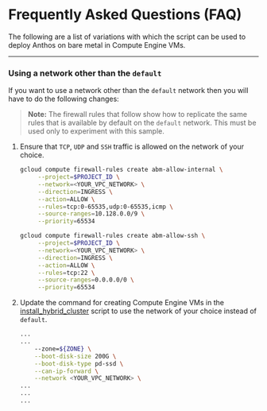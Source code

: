 # Frequently Asked Questions (FAQ)

The following are a list of variations with which the script can be used to
deploy Anthos on bare metal in Compute Engine VMs.

---

### Using a network other than the `default`

If you want to use a network other than the `default` network then you will have
to do the following changes:

> **Note:** The firewall rules that follow show how to replicate the same rules
> that is available by default on the `default` network. This must be used only
> to experiment with this sample.

1. Ensure that `TCP`, `UDP` and `SSH` traffic is allowed on the network of your
   choice.
   ```sh
   gcloud compute firewall-rules create abm-allow-internal \
        --project=$PROJECT_ID \
        --network=<YOUR_VPC_NETWORK> \
        --direction=INGRESS \
        --action=ALLOW \
        --rules=tcp:0-65535,udp:0-65535,icmp \
        --source-ranges=10.128.0.0/9 \
        --priority=65534
   ```
   ```sh
   gcloud compute firewall-rules create abm-allow-ssh \
        --project=$PROJECT_ID \
        --network=<YOUR_VPC_NETWORK> \
        --direction=INGRESS \
        --action=ALLOW \
        --rules=tcp:22 \
        --source-ranges=0.0.0.0/0 \
        --priority=65534
   ```

2. Update the command for creating Compute Engine VMs in the
   [install_hybrid_cluster](/anthos-bm-gcp-bash/install_admin_cluster.sh) script
   to use the network of your choice instead of `default`.

    ```sh
    ...
    ...
        --zone=${ZONE} \
        --boot-disk-size 200G \
        --boot-disk-type pd-ssd \
        --can-ip-forward \
        --network <YOUR_VPC_NETWORK> \
    ...
    ...
    ...
    ```
